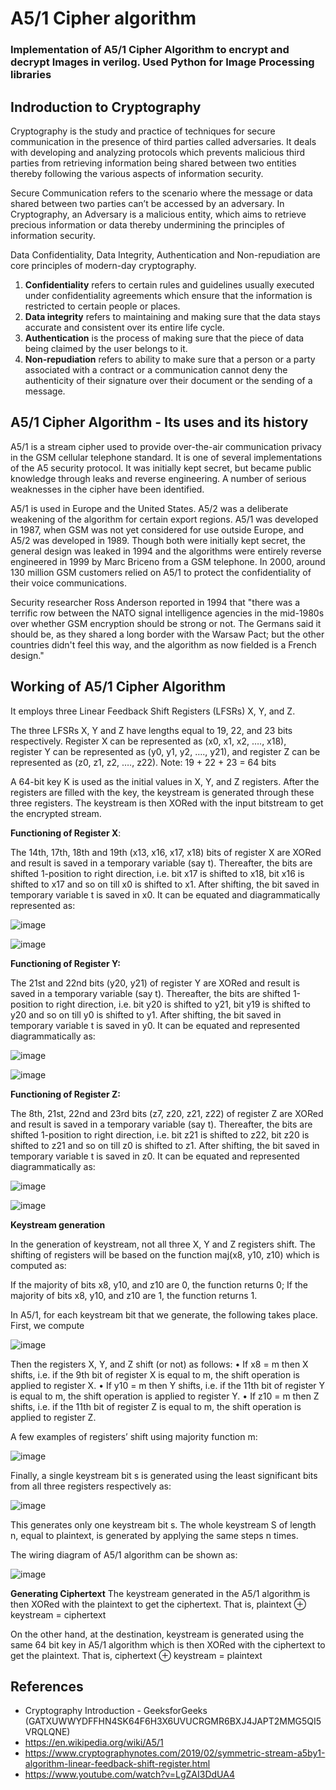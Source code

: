 # A5/1 Cipher algorithm
### Implementation of A5/1 Cipher Algorithm to encrypt and decrypt Images in verilog. Used Python for Image Processing libraries 

## Indroduction to Cryptography

Cryptography is the study and practice of techniques for secure communication in the presence of third parties called adversaries. It deals with developing and analyzing protocols which prevents malicious third parties from retrieving information being shared between two entities thereby following the various aspects of information security.

Secure Communication refers to the scenario where the message or data shared between two parties can’t be accessed by an adversary. In Cryptography, an Adversary is a malicious entity, which aims to retrieve precious information or data thereby undermining the principles of information security.

Data Confidentiality, Data Integrity, Authentication and Non-repudiation are core principles of modern-day cryptography.

1. **Confidentiality** refers to certain rules and guidelines usually executed under confidentiality agreements which ensure that the information is restricted to certain people or places.
2. **Data integrity** refers to maintaining and making sure that the data stays accurate and consistent over its entire life cycle.
3. **Authentication** is the process of making sure that the piece of data being claimed by the user belongs to it.
4. **Non-repudiation** refers to ability to make sure that a person or a party associated with a contract or a communication cannot deny the authenticity of their signature over their document or the sending of a message.

## A5/1 Cipher Algorithm - Its uses and its history

A5/1 is a stream cipher used to provide over-the-air communication privacy in the GSM cellular telephone standard. It is one of several implementations of the A5 security protocol. It was initially kept secret, but became public knowledge through leaks and reverse engineering. A number of serious weaknesses in the cipher have been identified.

A5/1 is used in Europe and the United States. A5/2 was a deliberate weakening of the algorithm for certain export regions. A5/1 was developed in 1987, when GSM was not yet considered for use outside Europe, and A5/2 was developed in 1989. Though both were initially kept secret, the general design was leaked in 1994 and the algorithms were entirely reverse engineered in 1999 by Marc Briceno from a GSM telephone. In 2000, around 130 million GSM customers relied on A5/1 to protect the confidentiality of their voice communications.

Security researcher Ross Anderson reported in 1994 that "there was a terrific row between the NATO signal intelligence agencies in the mid-1980s over whether GSM encryption should be strong or not. The Germans said it should be, as they shared a long border with the Warsaw Pact; but the other countries didn't feel this way, and the algorithm as now fielded is a French design."

## Working of A5/1 Cipher Algorithm

It employs three Linear Feedback Shift Registers (LFSRs) X, Y, and Z.

The three LFSRs X, Y and Z have lengths equal to 19, 22, and 23 bits respectively. 
Register X can be represented as (x0, x1, x2, …., x18),  
register Y can be represented as (y0, y1, y2, …., y21), and 
register Z can be represented as (z0, z1, z2, …., z22).
Note: 19 + 22 + 23 = 64 bits

A 64-bit key K is used as the initial values in X, Y, and Z registers. After the registers are filled with the key, the keystream is generated through these three registers. The keystream is then XORed with the input bitstream to get the encrypted stream. 

**Functioning of Register X**:

The 14th, 17th, 18th and 19th (x13, x16, x17, x18) bits of register X are XORed and result is saved in a temporary variable (say t). Thereafter, the bits are shifted 1-position to right direction, i.e.  bit x17 is shifted to x18, bit x16 is shifted to x17 and so on till x0 is shifted to x1. After shifting, the bit saved in temporary variable t is saved in x0. It can be equated and diagrammatically represented as:

![image](https://user-images.githubusercontent.com/64649440/174137760-67e8f0fd-b0ef-45d2-9814-98ca76078f67.png)

![image](https://user-images.githubusercontent.com/64649440/174137807-e7a26181-21a9-4f4c-bf95-661a46cfabb1.png)

**Functioning of Register Y:**

The 21st and 22nd bits (y20, y21) of register Y are XORed and result is saved in a temporary variable (say t). Thereafter, the bits are shifted 1-position to right direction, i.e.  bit y20 is shifted to y21, bit y19 is shifted to y20 and so on till y0 is shifted to y1. After shifting, the bit saved in temporary variable t is saved in y0. It can be equated and represented diagrammatically as:


![image](https://user-images.githubusercontent.com/64649440/174139557-9cc3d899-daf7-47e4-910f-2fc60f013ec0.png)

![image](https://user-images.githubusercontent.com/64649440/174138012-8d1045c1-ec17-4269-97af-47b1403e984c.png)

**Functioning of Register Z:**

The 8th, 21st, 22nd and 23rd bits (z7, z20, z21, z22) of register Z are XORed and result is saved in a temporary variable (say t). Thereafter, the bits are shifted 1-position to right direction, i.e.  bit z21 is shifted to z22, bit z20 is shifted to z21 and so on till z0 is shifted to z1. After shifting, the bit saved in temporary variable t is saved in z0. It can be equated and represented diagrammatically as:


![image](https://user-images.githubusercontent.com/64649440/174139689-2c7cfc43-ce44-4eb5-9df4-6ae40221df38.png)

![image](https://user-images.githubusercontent.com/64649440/174138159-b826ae66-8e8b-4080-8f1f-1e2fa9c87aeb.png)


**Keystream generation**

In the generation of keystream, not all three X, Y and Z registers shift. The shifting of registers will be based on the function maj(x8, y10, z10) which is computed as: 

If the majority of bits x8, y10, and z10 are 0, the function returns 0; If the majority of bits x8, y10, and z10 are 1, the function returns 1.

In A5/1, for each keystream bit that we generate, the following takes place. First, we compute

![image](https://user-images.githubusercontent.com/64649440/174139971-1eb1a9ff-c420-4caa-83c0-2a4785a8a40b.png)

Then the registers X, Y, and Z shift (or not) as follows:
• If x8 = m then X shifts, i.e. if the 9th bit of register X is equal to m, the shift operation is applied to register X.
• If y10 = m then Y shifts, i.e. if the 11th bit of register Y is equal to m, the shift operation is applied to register Y.
• If z10 = m then Z shifts, i.e. if the 11th bit of register Z is equal to m, the shift operation is applied to register Z.

A few examples of registers’ shift using majority function m:

![image](https://user-images.githubusercontent.com/64649440/174139289-aa669592-013b-42ba-854c-d14450883715.png)

Finally, a single keystream bit s is generated using the least significant bits from all three registers respectively as:

![image](https://user-images.githubusercontent.com/64649440/174140071-a5f893eb-3e6d-4ccd-a1c8-d25673aaf511.png)

This generates only one keystream bit s. The whole keystream S of length n, equal to plaintext, is generated by applying the same steps n times.

The wiring diagram of A5/1 algorithm can be shown as:

![image](https://user-images.githubusercontent.com/64649440/174140161-0d57ed54-1efb-4efd-9d7c-a20dfdbdfb68.png)

**Generating Ciphertext**
The keystream generated in the A5/1 algorithm is then XORed with the plaintext to get the ciphertext. That is, 
plaintext ⊕ keystream = ciphertext

On the other hand, at the destination, keystream is generated using the same 64 bit key in A5/1 algorithm which is then XORed with the ciphertext to get the plaintext. That is,
ciphertext ⊕ keystream = plaintext



## References 
- Cryptography Introduction - GeeksforGeeks (GATXUWWYDFFHN4SK64F6H3X6UVUCRGMR6BXJ4JAPT2MMG5QI5VRQLQNE)
- https://en.wikipedia.org/wiki/A5/1
- https://www.cryptographynotes.com/2019/02/symmetric-stream-a5by1-algorithm-linear-feedback-shift-register.html
- https://www.youtube.com/watch?v=LgZAI3DdUA4
